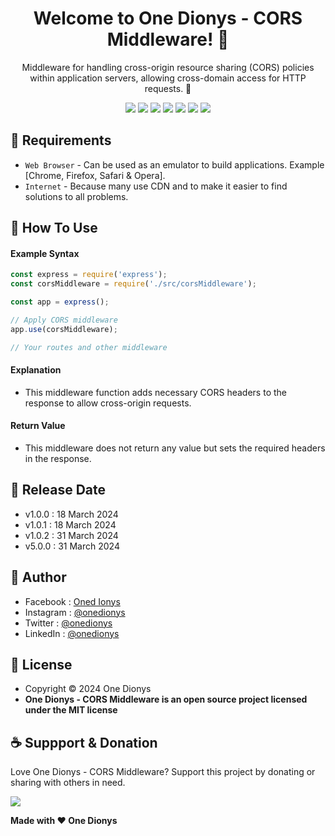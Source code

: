 <h1 align="center">Welcome to One Dionys - CORS Middleware! 👋 </h1>

<p align="center">Middleware for handling cross-origin resource sharing (CORS) policies within application servers, allowing cross-domain access for HTTP requests. 💖 </p>

<p align="center">
<img src="https://img.shields.io/github/contributors/onedionys/onedionys-cors-middleware?style=flat-square">
<img src="https://img.shields.io/github/issues/onedionys/onedionys-cors-middleware?style=flat-square">
<img src="https://img.shields.io/github/stars/onedionys/onedionys-cors-middleware?style=flat-square"> 
<img src="https://img.shields.io/github/forks/onedionys/onedionys-cors-middleware?style=flat-square">
<img src="https://img.shields.io/github/last-commit/onedionys/onedionys-cors-middleware.svg?style=flat-square">
<img src="https://img.shields.io/github/languages/code-size/onedionys/onedionys-cors-middleware?style=flat-square">
<img src="https://img.shields.io/github/license/onedionys/onedionys-cors-middleware?style=flat-square">
</p>

## 💾 Requirements

* `Web Browser` - Can be used as an emulator to build applications. Example [Chrome, Firefox, Safari & Opera].
* `Internet` - Because many use CDN and to make it easier to find solutions to all problems.

## 🎯 How To Use

#### Example Syntax

```javascript
const express = require('express');
const corsMiddleware = require('./src/corsMiddleware');

const app = express();

// Apply CORS middleware
app.use(corsMiddleware);

// Your routes and other middleware
```

#### Explanation

* This middleware function adds necessary CORS headers to the response to allow cross-origin requests.

#### Return Value

* This middleware does not return any value but sets the required headers in the response.

## 📆 Release Date

* v1.0.0 : 18 March 2024
* v1.0.1 : 18 March 2024
* v1.0.2 : 31 March 2024
* v5.0.0 : 31 March 2024

## 🧑 Author

* Facebook : <a href="https://www.facebook.com/theonedionys"> Oned Ionys</a>
* Instagram : <a href="https://www.instagram.com/onedionys/"> @onedionys</a>
* Twitter : <a href="https://twitter.com/onedionys"> @onedionys</a>
* LinkedIn :  <a href="https://www.linkedin.com/in/onedionys/"> @onedionys</a>

## 📝 License

* Copyright © 2024 One Dionys
* **One Dionys - CORS Middleware is an open source project licensed under the MIT license**

## ☕️ Suppport & Donation

Love One Dionys - CORS Middleware? Support this project by donating or sharing with others in need.

<a href="https://www.buymeacoffee.com/onedionys"><img src="https://img.shields.io/badge/Buy_Me_A_Coffee-FFDD00?style=for-the-badge&logo=buy-me-a-coffee&logoColor=black"/> </a>

**Made with ❤️ One Dionys**
